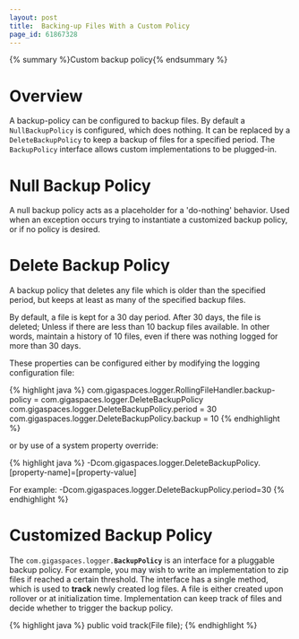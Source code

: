 ```yaml
---
layout: post
title:  Backing-up Files With a Custom Policy
page_id: 61867328
---
```


{% summary %}Custom backup policy{% endsummary %}

# Overview

A backup-policy can be configured to backup files. By default a `NullBackupPolicy` is configured, which does nothing. It can be replaced by a `DeleteBackupPolicy` to keep a backup of files for a specified period. The `BackupPolicy` interface allows custom implementations to be plugged-in.

# Null Backup Policy

A null backup policy acts as a placeholder for a 'do-nothing' behavior. Used when an exception occurs trying to instantiate a customized backup policy, or if no policy is desired.

# Delete Backup Policy

A backup policy that deletes any file which is older than the specified period, but keeps at least as many of the specified backup files.

By default, a file is kept for a 30 day period. After 30 days, the file is deleted; Unless if there are less than 10 backup files available. In other words, maintain a history of 10 files, even if there was nothing logged for more than 30 days.

These properties can be configured either by modifying the logging configuration file:

{% highlight java %}
com.gigaspaces.logger.RollingFileHandler.backup-policy = com.gigaspaces.logger.DeleteBackupPolicy
com.gigaspaces.logger.DeleteBackupPolicy.period = 30
com.gigaspaces.logger.DeleteBackupPolicy.backup = 10
{% endhighlight %}

or by use of a system property override:

{% highlight java %}
-Dcom.gigaspaces.logger.DeleteBackupPolicy.[property-name]=[property-value]

For example:
-Dcom.gigaspaces.logger.DeleteBackupPolicy.period=30
{% endhighlight %}

# Customized Backup Policy

The `com.gigaspaces.logger.`**`BackupPolicy`** is an interface for a pluggable backup policy. For example, you may wish to write an implementation to zip files if reached a certain threshold. The interface has a single method, which is used to **track** newly created log files. A file is either created upon rollover or at initialization time. Implementation can keep track of files and decide whether to trigger the backup policy.

{% highlight java %}
    public void track(File file);
{% endhighlight %}

